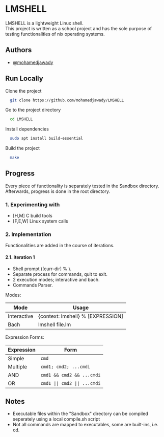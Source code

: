 
# LMSHELL
LMSHELL is a lightweight Linux shell.  
This project is written as a school project and has the sole purpose of testing functionalities of nix operating systems.


## Authors

- [@mohamedjawady](https://www.github.com/mohamedjawady)


## Run Locally

Clone the project

```bash
  git clone https://github.com/mohamedjawady/LMSHELL
```

Go to the project directory

```bash
  cd LMSHELL
```

Install dependencies

```bash
  sudo apt install build-essential
```

Build the project

```bash
  make
```


## Progress  
Every piece of functionality is separately tested in the Sandbox directory. Afterwards, progress is done in the root directory. 
### 1. Experimenting with
- [H,M] C build tools
- [F,E,W] Linux system calls

### 2. Implementation
Functionalities are added in the course of iterations. 
#### 2.1. Iteration 1
- Shell prompt ([curr-dir] % ).
- Separate process for commands, quit to exit.
- 2 execution modes; interactive and bach.
- Commands Parser.  

Modes:  

| Mode             | Usage                                                                |
| ----------------- | ------------------------------------------------------------------ |
| Interactive | {context: lmshell} <path> % [EXPRESSION] |
| Bach | lmshell file.lm |

Expression Forms:

| Expression             | Form                                                                |
| ----------------- | ------------------------------------------------------------------ |
| Simple | `cmd` |
| Multiple | `cmd1; cmd2; ...cmdi` |
| AND | `cmd1 && cmd2 && ...cmdi` |
| OR | `cmd1 \|\| cmd2 \|\| ...cmdi` |


## Notes

- Executable files within the "Sandbox" directory can be compiled seperately using a local compile.sh script
- Not all commands are mapped to executables, some are built-ins, i.e. cd.